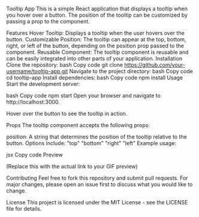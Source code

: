 Tooltip App
This is a simple React application that displays a tooltip when you hover over a button. The position of the tooltip can be customized by passing a prop to the component.

Features
Hover Tooltip: Displays a tooltip when the user hovers over the button.
Customizable Position: The tooltip can appear at the top, bottom, right, or left of the button, depending on the position prop passed to the component.
Reusable Component: The tooltip component is reusable and can be easily integrated into other parts of your application.
Installation
Clone the repository:
bash
Copy code
git clone https://github.com/your-username/tooltip-app.git
Navigate to the project directory:
bash
Copy code
cd tooltip-app
Install dependencies:
bash
Copy code
npm install
Usage
Start the development server:

bash
Copy code
npm start
Open your browser and navigate to http://localhost:3000.

Hover over the button to see the tooltip in action.

Props
The tooltip component accepts the following props:

position: A string that determines the position of the tooltip relative to the button. Options include:
"top"
"bottom"
"right"
"left"
Example usage:

jsx
Copy code
<TooltipButton position="top" />
Preview

(Replace this with the actual link to your GIF preview)

Contributing
Feel free to fork this repository and submit pull requests. For major changes, please open an issue first to discuss what you would like to change.

License
This project is licensed under the MIT License - see the LICENSE file for details.